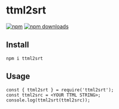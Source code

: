# ttml2srt
[![npm](https://img.shields.io/npm/v/ttml2srt.svg?style=flat-square)](https://npmjs.com/ttml2srt)
[![npm downloads](https://img.shields.io/npm/dm/ttml2srt.svg?style=flat-square)](https://npmjs.com/ttml2srt)

## Install
```
npm i ttml2srt
```

## Usage
```
const { ttml2srt } = require('ttml2srt');
const ttml2src = <YOUR TTML STRING>;
console.log(ttml2srt(ttml2src));
```